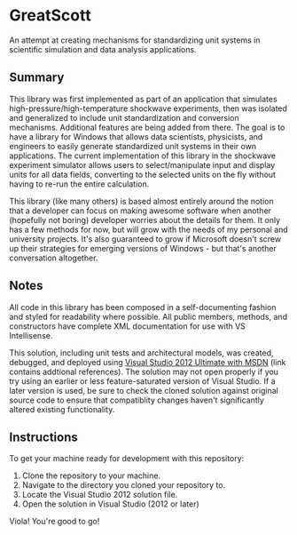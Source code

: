 GreatScott
=============

An attempt at creating mechanisms for standardizing unit systems in scientific simulation and data analysis applications.

Summary
-------

This library was first implemented as part of an application that simulates high-pressure/high-temperature shockwave experiments, then was isolated and generalized to include unit standardization and conversion mechanisms. Additional features are being added from there. The goal is to have a library for Windows that allows data scientists, physicists, and engineers to easily generate standardized unit systems in their own applications. The current implementation of this library in the shockwave experiment simulator allows users to select/manipulate input and display units for all data fields, converting to the selected units on the fly without having to re-run the entire calculation.

This library (like many others) is based almost entirely around the notion that a developer can focus on making awesome software when another (hopefully not boring) developer worries about the details for them. It only has a few methods for now, but will grow with the needs of my personal and university projects. It's also guaranteed to grow if Microsoft doesn't screw up their strategies for emerging versions of Windows - but that's another conversation altogether.

Notes
-----

All code in this library has been composed in a self-documenting fashion and styled for readability where possible. All public members, methods, and constructors have complete XML documentation for use with VS Intellisense.

This solution, including unit tests and architectural models, was created, debugged, and deployed using [Visual Studio 2012 Ultimate with MSDN](http://en.wikipedia.org/wiki/Microsoft_Visual_Studio#Visual_Studio_2012) (link contains addtional references). The solution may not open properly if you try using an earlier or less feature-saturated version of Visual Studio. If a later version is used, be sure to check the cloned solution against original source code to ensure that compatiblity changes haven't significantly altered existing functionality.

Instructions
------------

To get your machine ready for development with this repository:

1. Clone the repository to your machine.
2. Navigate to the directory you cloned your repository to.
3. Locate the Visual Studio 2012 solution file.
3. Open the solution in Visual Studio (2012 or later)

Viola! You're good to go!
